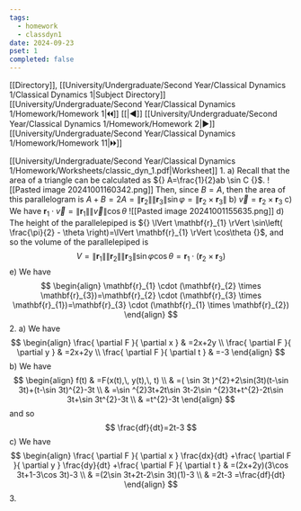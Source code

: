 ```yaml
---
tags:
  - homework
  - classdyn1
date: 2024-09-23
pset: 1
completed: false
---
```

[[Directory]], [[University/Undergraduate/Second Year/Classical Dynamics 1/Classical Dynamics 1|Subject Directory]]
[[University/Undergraduate/Second Year/Classical Dynamics 1/Homework/Homework 1|🞀🞀]] [[|◀]] [[University/Undergraduate/Second Year/Classical Dynamics 1/Homework/Homework 2|▶]] [[University/Undergraduate/Second Year/Classical Dynamics 1/Homework/Homework 11|🞂🞂]]

[[University/Undergraduate/Second Year/Classical Dynamics 1/Homework/Worksheets/classic_dyn_1.pdf|Worksheet]]
1. 
a)
Recall that the area of a triangle can be calculated as ${} A=\frac{1}{2}ab \sin C {}$. 
![[Pasted image 20241001160342.png]]
Then, since ${} B=A {}$, then the area of this parallelogram is ${} A+B=2A=\lVert \mathbf{r}_{2}  \rVert \lVert \mathbf{r}_{3} \rVert \sin\varphi=\lVert \mathbf{r}_{2} \times \mathbf{r}_{3} \rVert  {}$
b)
${}  \vec{v}=\mathbf{r}_{2} \times  \mathbf{r}_{3}  {}$
c)
We have ${} \mathbf{r}_{1} \cdot \vec{v}=\lVert \mathbf{r}_{1} \rVert \lVert \vec{v} \rVert \cos\theta {}$
![[Pasted image 20241001155635.png]]
d)
The height of the parallelepiped is ${} \lVert \mathbf{r}_{1} \rVert \sin\left( \frac{\pi}{2} - \theta \right)=\lVert \mathbf{r}_{1} \rVert \cos\theta {}$, and so the volume of the parallelepiped is
$$
V=\lVert \mathbf{r}_{1} \rVert \lVert \mathbf{r}_{2} \rVert \lVert \mathbf{r}_{3} \rVert \sin \varphi \cos\theta=\mathbf{r}_{1} \cdot (\mathbf{r}_{2} \times  \mathbf{r}_{3})
$$
e)
We have
$$
\begin{align}
\mathbf{r}_{1} \cdot (\mathbf{r}_{2} \times  \mathbf{r}_{3})=\mathbf{r}_{2} \cdot (\mathbf{r}_{3} \times  \mathbf{r}_{1})=\mathbf{r}_{3} \cdot (\mathbf{r}_{1} \times  \mathbf{r}_{2})
\end{align}
$$
2. 
a) We have
$$
\begin{align}
 \frac{ \partial F }{ \partial x }  & =2x+2y   \\
  \frac{ \partial F }{ \partial y }  & =2x+2y \\
 \frac{ \partial F }{ \partial t }  & =-3
 \end{align}
$$
b)
We have
$$
\begin{align}
f(t) & =F(x(t),\, y(t),\, t) \\
  & =( \sin 3t )^{2}+2\sin(3t)(t-\sin 3t)+(t-\sin 3t)^{2}-3t \\
  & =\sin ^{2}3t+2t\sin 3t-2\sin ^{2}3t+t^{2}-2t\sin 3t+\sin 3t^{2}-3t \\
  & =t^{2}-3t
\end{align}
$$
and so
$$
\frac{df}{dt}=2t-3
$$
c)
We have
$$
\begin{align}
 \frac{ \partial F }{ \partial x } \frac{dx}{dt}  +\frac{ \partial F }{ \partial y } \frac{dy}{dt} +\frac{ \partial F }{ \partial t }  & =(2x+2y)(3\cos 3t+1-3\cos 3t)-3 \\
  & =(2\sin 3t+2t-2\sin 3t)(1)-3 \\
  & =2t-3 =\frac{df}{dt} 
 \end{align}
$$
3. 


